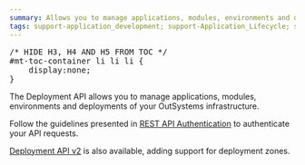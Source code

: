 ```yaml
---
summary: Allows you to manage applications, modules, environments and deployments of your OutSystems infrastructure.
tags: support-application_development; support-Application_Lifecycle; support-devOps; support-Integrations_Extensions
---
```


<pre class="script-css">
/* HIDE H3, H4 AND H5 FROM TOC */
#mt-toc-container li li li {
    display:none;
}
</pre>

The Deployment API allows you to manage applications, modules, environments and deployments of your OutSystems infrastructure.

Follow the guidelines presented in [REST API Authentication](<../lifetime-deployment/rest-api-authentication.md>) to authenticate your API requests.

<div class="info" markdown="1">

[Deployment API v2](<lifetime-deployment-api-v2.final.md>) is also available, adding support for deployment zones.

</div>
